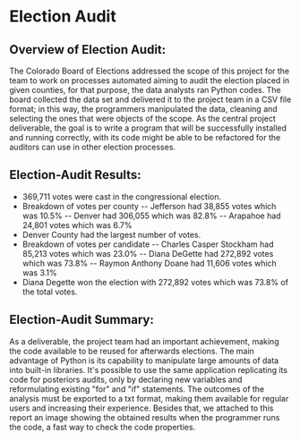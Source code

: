 # Election Audit

## Overview of Election Audit: 
The Colorado Board of Elections addressed the scope of this project for the team to work on processes automated aiming to audit the election placed in given counties, for that purpose, the data analysts ran Python codes. The board collected the data set and delivered it to the project team in a CSV file format; in this way, the programmers manipulated the data, cleaning and selecting the ones that were objects of the scope. 
As the central project deliverable, the goal is to write a program that will be successfully installed and running correctly,  with its code might be able to be refactored for the auditors can use in other election processes. 

## Election-Audit Results: 
- 369,711 votes were cast in the congressional election.
- Breakdown of votes per county
  -- Jefferson had 38,855 votes which was 10.5%
  -- Denver had 306,055 which was 82.8%
  -- Arapahoe had 24,801 votes which was 6.7%
- Denver County had the largest number of votes.
- Breakdown of votes per candidate
  -- Charles Casper Stockham had 85,213 votes which was 23.0%
  -- Diana DeGette had 272,892 votes which was 73.8%
  -- Raymon Anthony Doane had 11,606 votes which was 3.1%
- Diana Degette won the election with 272,892 votes which was 73.8% of the total votes.

## Election-Audit Summary: 
As a deliverable, the project team had an important achievement, making the code available to be reused for afterwards elections. The main advantage of Python is its capability to manipulate large amounts of data into built-in libraries. 
It's possible to use the same application replicating its code for posteriors audits, only by declaring new variables and reformulating existing "for" and "if" statements. The outcomes of the analysis must be exported to a txt format, making them available for regular users and increasing their experience. Besides that, we attached to this report an image showing the obtained results when the programmer runs the code, a fast way to check the code properties.
